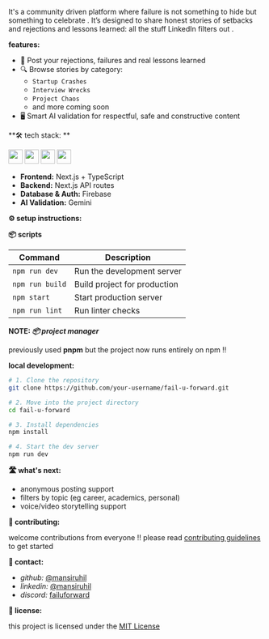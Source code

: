 It's a community driven platform where failure is not something to hide but something to celebrate .
It’s designed to share honest stories of setbacks and rejections and lessons learned: all the stuff LinkedIn filters out .

**features:**

- 📢 Post your rejections, failures and real lessons learned
- 🔍 Browse stories by category:
  - `Startup Crashes`
  - `Interview Wrecks`
  - `Project Chaos`
  - and more coming soon
- 🖥️ Smart AI validation for respectful, safe and constructive content

**🛠️ tech stack: **

<p float="left">
  <img src="https://img.shields.io/badge/Next.js-000000?style=for-the-badge&logo=nextdotjs&logoColor=white" height="28"/>
  <img src="https://img.shields.io/badge/TypeScript-3178C6?style=for-the-badge&logo=typescript&logoColor=white" height="28"/>
  <img src="https://img.shields.io/badge/Firebase-FFCA28?style=for-the-badge&logo=firebase&logoColor=black" height="28"/>
  <img src="https://img.shields.io/badge/Gemini_AI-ffffff?style=for-the-badge&logo=google&logoColor=blue" height="28"/>
</p>


- **Frontend:** Next.js + TypeScript  
- **Backend:** Next.js API routes  
- **Database & Auth:** Firebase  
- **AI Validation:** Gemini 

**⚙️ setup instructions:**

**📦 scripts**

| Command         | Description                    |
|-----------------|--------------------------------|
| `npm run dev`   | Run the development server     |
| `npm run build` | Build project for production   |
| `npm start`     | Start production server        |
| `npm run lint`  | Run linter checks              |

**NOTE: *📦 project manager***

previously used **pnpm** but the project now runs entirely on npm !!

**local development:**

```bash
# 1. Clone the repository
git clone https://github.com/your-username/fail-u-forward.git

# 2. Move into the project directory
cd fail-u-forward

# 3. Install dependencies
npm install

# 4. Start the dev server
npm run dev
```

**🛣️ what's next:**

- anonymous posting support
- filters by topic (eg career, academics, personal)  
- voice/video storytelling support 

**🤝 contributing:**

welcome contributions from everyone !!
please read [contributing guidelines](Contributing.md) to get started

**📩 contact:**

- *github:* [@mansiruhil](https://github.com/mansiruhil)  
- *linkedin:* [@mansiruhil](https://www.linkedin.com/in/mansi-ruhil-7a00a0228)
- *discord:* [failuforward](https://discord.gg/4kk8bkcz)

**📄 license:**

this project is licensed under the [MIT License](LICENSE) 
